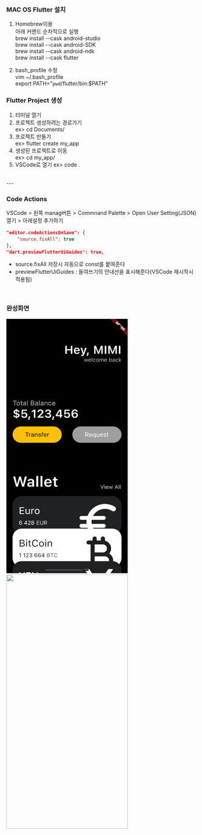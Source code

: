### MAC OS Flutter 설치
1. Homebrew이용  
    아래 커맨드 순차적으로 실행  
    brew install --cask android-studio  
    brew install --cask android-SDK  
    brew install --cask android-ndk  
    brew install --cask flutter  
    
2. bash_profile 수정  
    vim ~/.bash_profile  
    export PATH="`pwd`/flutter/bin:$PATH"  

### Flutter Project 생성
1. 터미널 열기
2. 프로젝트 생성하려는 경로가기  
    ex> cd Documents/  
3. 프로젝트 만들기  
    ex> flutter create my_app
4. 생성된 프로젝트로 이동  
    ex> cd my_app/  
5. VSCode로 열기
    ex> code .

<br>
---

### Code Actions
VSCode > 왼쪽 manag버튼 > Commnand Palette > Open User Setting(JSON) 열기 > 아래설정 추가하기
~~~ json
"editor.codeActionsOnSave": {
    "source.fixAll": true
},
"dart.previewFlutterUiGuides": true,
~~~
- source.fixAll 저장시 자동으로 const를 붙여준다  
- previewFlutterUiGuides : 들여쓰기의 안내선을 표시해준다(VSCode 재시작시 적용됨)  

<br>

### 완성화면
<img src="assets/uiChallenge.png" width="320" height="670">
<img src="assets/uiChallenge.gif" width="320" height="670">